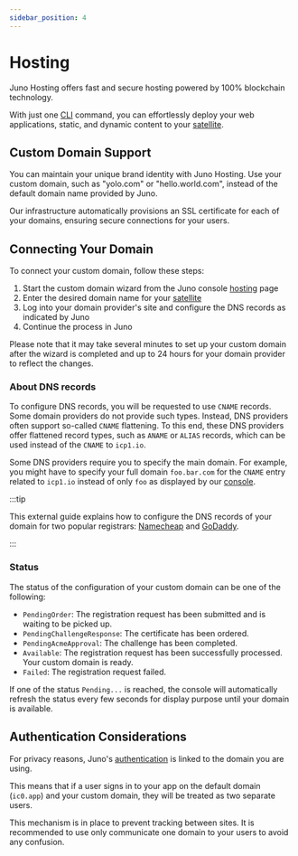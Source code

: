 ```yaml
---
sidebar_position: 4
---
```


# Hosting

Juno Hosting offers fast and secure hosting powered by 100% blockchain technology.

With just one [CLI] command, you can effortlessly deploy your web applications, static, and dynamic content to your [satellite].

## Custom Domain Support

You can maintain your unique brand identity with Juno Hosting. Use your custom domain, such as "yolo.com" or "hello.world.com", instead of the default domain name provided by Juno.

Our infrastructure automatically provisions an SSL certificate for each of your domains, ensuring secure connections for your users.

## Connecting Your Domain

To connect your custom domain, follow these steps:

1. Start the custom domain wizard from the Juno console [hosting](https://console.juno.build/hosting) page
2. Enter the desired domain name for your [satellite]
3. Log into your domain provider's site and configure the DNS records as indicated by Juno
4. Continue the process in Juno

Please note that it may take several minutes to set up your custom domain after the wizard is completed and up to 24 hours for your domain provider to reflect the changes.

### About DNS records

To configure DNS records, you will be requested to use `CNAME` records. Some domain providers do not provide such types. Instead, DNS providers often support so-called `CNAME` flattening. To this end, these DNS providers offer flattened record types, such as `ANAME` or `ALIAS` records, which can be used instead of the `CNAME` to `icp1.io`.

Some DNS providers require you to specify the main domain. For example, you might have to specify your full domain `foo.bar.com` for the `CNAME` entry related to `icp1.io` instead of only `foo` as displayed by our [console].

:::tip

This external guide explains how to configure the DNS records of your domain for two popular registrars: [Namecheap](https://internetcomputer.org/docs/current/developer-docs/production/custom-domain/dns-setup#namecheap) and [GoDaddy](https://internetcomputer.org/docs/current/developer-docs/production/custom-domain/dns-setup#godaddy).

:::

### Status

The status of the configuration of your custom domain can be one of the following:

- `PendingOrder`: The registration request has been submitted and is waiting to be picked up.
- `PendingChallengeResponse`: The certificate has been ordered.
- `PendingAcmeApproval`: The challenge has been completed.
- `Available`: The registration request has been successfully processed. Your custom domain is ready.
- `Failed`: The registration request failed.

If one of the status `Pending...` is reached, the console will automatically refresh the status every few seconds for display purpose until your domain is available.

## Authentication Considerations

For privacy reasons, Juno's [authentication](authentication.md) is linked to the domain you are using.

This means that if a user signs in to your app on the default domain (`ic0.app`) and your custom domain, they will be treated as two separate users.

This mechanism is in place to prevent tracking between sites. It is recommended to use only communicate one domain to your users to avoid any confusion.

[CLI]: ../miscellaneous/cli.md
[satellite]: ../terminology.md#satellite
[infrastructure]: ../category/infrastructure
[console]: ../terminology.md#console
